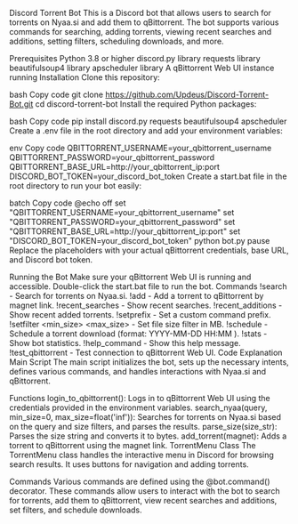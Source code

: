 Discord Torrent Bot
This is a Discord bot that allows users to search for torrents on Nyaa.si and add them to qBittorrent. The bot supports various commands for searching, adding torrents, viewing recent searches and additions, setting filters, scheduling downloads, and more.

Prerequisites
Python 3.8 or higher
discord.py library
requests library
beautifulsoup4 library
apscheduler library
A qBittorrent Web UI instance running
Installation
Clone this repository:

bash
Copy code
git clone https://github.com/Updeus/Discord-Torrent-Bot.git
cd discord-torrent-bot
Install the required Python packages:

bash
Copy code
pip install discord.py requests beautifulsoup4 apscheduler
Create a .env file in the root directory and add your environment variables:

env
Copy code
QBITTORRENT_USERNAME=your_qbittorrent_username
QBITTORRENT_PASSWORD=your_qbittorrent_password
QBITTORRENT_BASE_URL=http://your_qbittorrent_ip:port
DISCORD_BOT_TOKEN=your_discord_bot_token
Create a start.bat file in the root directory to run your bot easily:

batch
Copy code
@echo off
set "QBITTORRENT_USERNAME=your_qbittorrent_username"
set "QBITTORRENT_PASSWORD=your_qbittorrent_password"
set "QBITTORRENT_BASE_URL=http://your_qbittorrent_ip:port"
set "DISCORD_BOT_TOKEN=your_discord_bot_token"
python bot.py
pause
Replace the placeholders with your actual qBittorrent credentials, base URL, and Discord bot token.

Running the Bot
Make sure your qBittorrent Web UI is running and accessible.
Double-click the start.bat file to run the bot.
Commands
!search <query> - Search for torrents on Nyaa.si.
!add <magnet> - Add a torrent to qBittorrent by magnet link.
!recent_searches - Show recent searches.
!recent_additions - Show recent added torrents.
!setprefix <prefix> - Set a custom command prefix.
!setfilter <min_size> <max_size> - Set file size filter in MB.
!schedule <magnet> <time> - Schedule a torrent download (format: YYYY-MM-DD HH:MM
).
!stats - Show bot statistics.
!help_command - Show this help message.
!test_qbittorrent - Test connection to qBittorrent Web UI.
Code Explanation
Main Script
The main script initializes the bot, sets up the necessary intents, defines various commands, and handles interactions with Nyaa.si and qBittorrent.

Functions
login_to_qbittorrent(): Logs in to qBittorrent Web UI using the credentials provided in the environment variables.
search_nyaa(query, min_size=0, max_size=float('inf')): Searches for torrents on Nyaa.si based on the query and size filters, and parses the results.
parse_size(size_str): Parses the size string and converts it to bytes.
add_torrent(magnet): Adds a torrent to qBittorrent using the magnet link.
TorrentMenu Class
The TorrentMenu class handles the interactive menu in Discord for browsing search results. It uses buttons for navigation and adding torrents.

Commands
Various commands are defined using the @bot.command() decorator. These commands allow users to interact with the bot to search for torrents, add them to qBittorrent, view recent searches and additions, set filters, and schedule downloads.